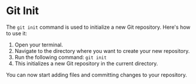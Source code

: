 # Git Init

The `git init` command is used to initialize a new Git repository. Here's how to use it:

1. Open your terminal.
2. Navigate to the directory where you want to create your new repository.
3. Run the following command:
`git init`
4. This initializes a new Git repository in the current directory.

You can now start adding files and committing changes to your repository.
